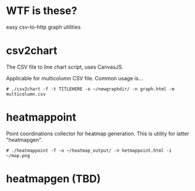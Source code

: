 WTF is these?
=============

easy csv-to-http graph utilities


# csv2chart

The CSV file to line chart script, uses CanvasJS.

Applicable for multicolumn CSV file. Common usage is...

```
# ./csv2chart -f -t TITLEHERE -o ~/newgraphdir/ -n graph.html -m multicolumn.csv
```

# heatmappoint

Point coordinations collector for heatmap generation.
This is utility for latter "heatmapgen".

```
# ./heatmappoint -f -o ~/heatmap_output/ -n hetmappoint.html -i ~/map.png
```


# heatmapgen (TBD)

